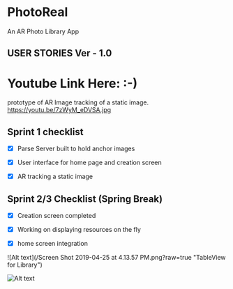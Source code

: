 # PhotoReal
An AR Photo Library App


## USER STORIES Ver - 1.0


# Youtube Link Here: :-)

prototype of AR Image tracking of a static image.
https://youtu.be/7zWyM_eDVSA.jpg



## Sprint 1 checklist 

 - [x] Parse Server built to hold anchor images

 - [x] User interface for home page and creation screen

 - [x] AR tracking a static image

## Sprint 2/3 Checklist (Spring Break)

 - [x] Creation screen completed
 
 - [x] Working on displaying resources on the fly
  
 - [x] home screen integration
 
 ![Alt text](/Screen Shot 2019-04-25 at 4.13.57 PM.png?raw=true "TableView for Library")
 
 ![Alt text](/relative/path/to/img.jpg?raw=true "Optional Title")
